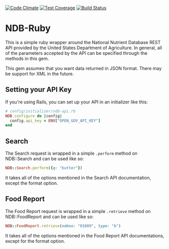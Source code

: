 [![Code Climate](https://codeclimate.com/github/alexstophel/ndb-ruby/badges/gpa.svg)](https://codeclimate.com/github/alexstophel/ndb-ruby)
[![Test Coverage](https://codeclimate.com/github/alexstophel/ndb-ruby/badges/coverage.svg)](https://codeclimate.com/github/alexstophel/ndb-ruby/coverage)
[![Build Status](https://travis-ci.org/alexstophel/ndb-ruby.svg?branch=master)](https://travis-ci.org/alexstophel/ndb-ruby)

# NDB-Ruby

This is a simple ruby wrapper around the National Nutrient Database REST API
provided by the United States Department of Agriculture. In general, all of the
parameters accepted by the API can be specified through the methods in this gem.

This gem assumes that you want data returned in JSON format. There may be
support for XML in the future.

## Setting your API Key

If you're using Rails, you can set up your API in an initializer like this:

```ruby
# config/initializer/ndb-api.rb
NDB.configure do |config|
  config.api_key = ENV["OPEN_GOV_API_KEY"]
end
```

## Search

The Search request is wrapped in a simple ```.perform``` method on NDB::Search
and can be used like so:

```ruby
NDB::Search.perform({q: "butter"})
```

It takes all of the options mentioned in the Search API documentation, except
the format option.

## Food Report

The Food Report request is wrapped in a simple ```.retrieve``` method on
NDB::FoodReport and can be used like so:

```ruby
NDB::FoodReport.retrieve(ndbno: "01009", type: "b")
```

It takes all of the options mentioned in the Food Report API documentations,
except for the format option.
